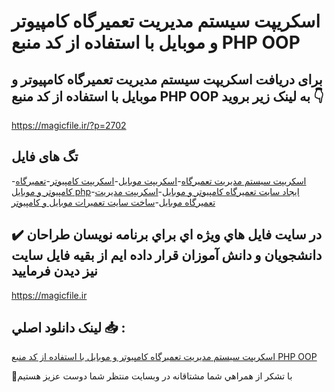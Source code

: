 # اسکریپت سیستم مدیریت تعمیرگاه کامپیوتر و موبایل با استفاده از کد منبع PHP OOP

## برای دریافت اسکریپت سیستم مدیریت تعمیرگاه کامپیوتر و موبایل با استفاده از کد منبع PHP OOP به لینک زیر بروید 👇

https://magicfile.ir/?p=2702

## تگ های فایل

-[اسکریپت سیستم مدیریت تعمیرگاه](https://magicfile.ir/product/%d8%a7%d8%b3%da%a9%d8%b1%db%8c%d9%be%d8%aa%d8%b3%db%8c%d8%b3%d8%aa%d9%85-%d9%85%d8%af%db%8c%d8%b1%db%8c%d8%aa-%d8%aa%d8%b9%d9%85%db%8c%d8%b1%da%af%d8%a7%d9%87-%da%a9%d8%a7%d9%85%d9%be%db%8c%d9%88%d8%aa%d8%b1-%d9%88-%d9%85%d9%88%d8%a8%d8%a7%db%8c%d9%84-php/)-[اسکریپت موبایل](https://magicfile.ir/product/%d8%a7%d8%b3%da%a9%d8%b1%db%8c%d9%be%d8%aa%d8%b3%db%8c%d8%b3%d8%aa%d9%85-%d9%85%d8%af%db%8c%d8%b1%db%8c%d8%aa-%d8%aa%d8%b9%d9%85%db%8c%d8%b1%da%af%d8%a7%d9%87-%da%a9%d8%a7%d9%85%d9%be%db%8c%d9%88%d8%aa%d8%b1-%d9%88-%d9%85%d9%88%d8%a8%d8%a7%db%8c%d9%84-php/)-[اسکریپت کامپیوتر](https://magicfile.ir/product/%d8%a7%d8%b3%da%a9%d8%b1%db%8c%d9%be%d8%aa%d8%b3%db%8c%d8%b3%d8%aa%d9%85-%d9%85%d8%af%db%8c%d8%b1%db%8c%d8%aa-%d8%aa%d8%b9%d9%85%db%8c%d8%b1%da%af%d8%a7%d9%87-%da%a9%d8%a7%d9%85%d9%be%db%8c%d9%88%d8%aa%d8%b1-%d9%88-%d9%85%d9%88%d8%a8%d8%a7%db%8c%d9%84-php/)-[تعمیرگاه کامپیوتر و موبایل php](https://magicfile.ir/product/%d8%a7%d8%b3%da%a9%d8%b1%db%8c%d9%be%d8%aa%d8%b3%db%8c%d8%b3%d8%aa%d9%85-%d9%85%d8%af%db%8c%d8%b1%db%8c%d8%aa-%d8%aa%d8%b9%d9%85%db%8c%d8%b1%da%af%d8%a7%d9%87-%da%a9%d8%a7%d9%85%d9%be%db%8c%d9%88%d8%aa%d8%b1-%d9%88-%d9%85%d9%88%d8%a8%d8%a7%db%8c%d9%84-php/)-[ایجاد سایت تعمیرگاه کامپیوتر و موبایل](https://magicfile.ir/product/%d8%a7%d8%b3%da%a9%d8%b1%db%8c%d9%be%d8%aa%d8%b3%db%8c%d8%b3%d8%aa%d9%85-%d9%85%d8%af%db%8c%d8%b1%db%8c%d8%aa-%d8%aa%d8%b9%d9%85%db%8c%d8%b1%da%af%d8%a7%d9%87-%da%a9%d8%a7%d9%85%d9%be%db%8c%d9%88%d8%aa%d8%b1-%d9%88-%d9%85%d9%88%d8%a8%d8%a7%db%8c%d9%84-php/)-[اسکریپت مدیریت تعمیرگاه موبایل](https://magicfile.ir/product/%d8%a7%d8%b3%da%a9%d8%b1%db%8c%d9%be%d8%aa%d8%b3%db%8c%d8%b3%d8%aa%d9%85-%d9%85%d8%af%db%8c%d8%b1%db%8c%d8%aa-%d8%aa%d8%b9%d9%85%db%8c%d8%b1%da%af%d8%a7%d9%87-%da%a9%d8%a7%d9%85%d9%be%db%8c%d9%88%d8%aa%d8%b1-%d9%88-%d9%85%d9%88%d8%a8%d8%a7%db%8c%d9%84-php/)-[ساخت سایت تعمیرات موبایل و کامپیوتر](https://magicfile.ir/product/%d8%a7%d8%b3%da%a9%d8%b1%db%8c%d9%be%d8%aa%d8%b3%db%8c%d8%b3%d8%aa%d9%85-%d9%85%d8%af%db%8c%d8%b1%db%8c%d8%aa-%d8%aa%d8%b9%d9%85%db%8c%d8%b1%da%af%d8%a7%d9%87-%da%a9%d8%a7%d9%85%d9%be%db%8c%d9%88%d8%aa%d8%b1-%d9%88-%d9%85%d9%88%d8%a8%d8%a7%db%8c%d9%84-php/)

## ✔️ در سايت فايل هاي ويژه اي براي برنامه نويسان طراحان دانشجويان و دانش آموزان قرار داده ايم از بقيه فايل سايت نيز ديدن فرماييد

https://magicfile.ir


## لينک دانلود اصلي 📥 :

[اسکریپت سیستم مدیریت تعمیرگاه کامپیوتر و موبایل با استفاده از کد منبع PHP OOP](https://magicfile.ir/product/%d8%a7%d8%b3%da%a9%d8%b1%db%8c%d9%be%d8%aa%d8%b3%db%8c%d8%b3%d8%aa%d9%85-%d9%85%d8%af%db%8c%d8%b1%db%8c%d8%aa-%d8%aa%d8%b9%d9%85%db%8c%d8%b1%da%af%d8%a7%d9%87-%da%a9%d8%a7%d9%85%d9%be%db%8c%d9%88%d8%aa%d8%b1-%d9%88-%d9%85%d9%88%d8%a8%d8%a7%db%8c%d9%84-php/) 


🙏با تشکر از همراهي شما مشتاقانه در وبسایت منتظر شما دوست عزیز هستیم

